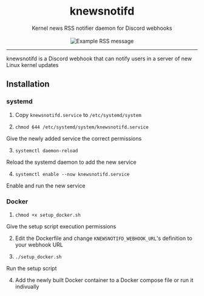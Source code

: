 <div align="center">
<h1>knewsnotifd</h1>
Kernel news RSS notifier daemon for Discord webhooks
<br/><br/>
<img src="https://i.imgur.com/8g66aPL.png" alt="Example RSS message"/>
</div>
<hr/>

knewsnotifd is a Discord webhook that can notify users in a server of new Linux kernel updates

## Installation

### systemd

1. Copy `knewsnotifd.service` to `/etc/systemd/system`

2. `chmod 644 /etc/systemd/system/knewsnotifd.service`

Give the newly added service the correct permissions

3. `systemctl daemon-reload`

Reload the systemd daemon to add the new service

4. `systemctl enable --now knewsnotifd.service`

Enable and run the new service

### Docker

1. `chmod +x setup_docker.sh`

Give the setup script execution permissions

2. Edit the Dockerfile and change `KNEWSNOTIFD_WEBHOOK_URL`'s definition to your webhook URL

3. `./setup_docker.sh`

Run the setup script

4. Add the newly built Docker container to a Docker compose file or run it indivually
